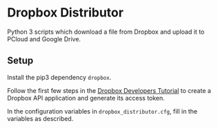 # Dropbox Distributor

Python 3 scripts which download a file from Dropbox and upload it to PCloud and Google Drive.

## Setup

Install the pip3 dependency `dropbox`.

Follow the first few steps in the [Dropbox Developers Tutorial](https://www.dropbox.com/developers/documentation/python#tutorial) to create a Dropbox API application and generate its access token.

In the configuration variables in `dropbox_distributor.cfg`, fill in the variables as described.
